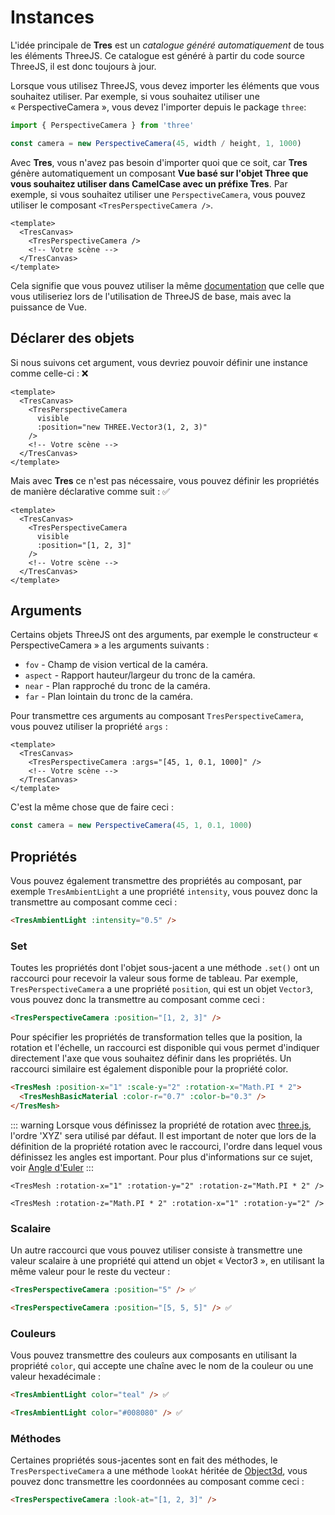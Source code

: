 # Instances

L'idée principale de **Tres** est un _catalogue généré automatiquement_ de tous les éléments ThreeJS. Ce catalogue est généré à partir du code source ThreeJS, il est donc toujours à jour.

Lorsque vous utilisez ThreeJS, vous devez importer les éléments que vous souhaitez utiliser. Par exemple, si vous souhaitez utiliser une « PerspectiveCamera », vous devez l'importer depuis le package `three`:

```js
import { PerspectiveCamera } from 'three'

const camera = new PerspectiveCamera(45, width / height, 1, 1000)
```

Avec **Tres**, vous n'avez pas besoin d'importer quoi que ce soit, car **Tres** génère automatiquement un composant **Vue basé sur l'objet Three que vous souhaitez utiliser dans CamelCase avec un préfixe Tres**. Par exemple, si vous souhaitez utiliser une `PerspectiveCamera`, vous pouvez utiliser le composant `<TresPerspectiveCamera />`.

```vue
<template>
  <TresCanvas>
    <TresPerspectiveCamera />
    <!-- Votre scène -->
  </TresCanvas>
</template>
```

Cela signifie que vous pouvez utiliser la même [documentation](https://threejs.org/docs/) que celle que vous utiliseriez lors de l'utilisation de ThreeJS de base, mais avec la puissance de Vue.

## Déclarer des objets

Si nous suivons cet argument, vous devriez pouvoir définir une instance comme celle-ci : ❌

```vue
<template>
  <TresCanvas>
    <TresPerspectiveCamera
      visible
      :position="new THREE.Vector3(1, 2, 3)"
    />
    <!-- Votre scène -->
  </TresCanvas>
</template>
```

Mais avec **Tres** ce n'est pas nécessaire, vous pouvez définir les propriétés de manière déclarative comme suit : ✅

```vue
<template>
  <TresCanvas>
    <TresPerspectiveCamera
      visible
      :position="[1, 2, 3]"
    />
    <!-- Votre scène -->
  </TresCanvas>
</template>
```

## Arguments

Certains objets ThreeJS ont des arguments, par exemple le constructeur « PerspectiveCamera » a les arguments suivants :

- `fov` - Champ de vision vertical de la caméra.
- `aspect` - Rapport hauteur/largeur du tronc de la caméra.
- `near` - Plan rapproché du tronc de la caméra.
- `far` - Plan lointain du tronc de la caméra.

Pour transmettre ces arguments au composant `TresPerspectiveCamera`, vous pouvez utiliser la propriété `args` :

```vue
<template>
  <TresCanvas>
    <TresPerspectiveCamera :args="[45, 1, 0.1, 1000]" />
    <!-- Votre scène -->
  </TresCanvas>
</template>
```

C'est la même chose que de faire ceci :

```ts
const camera = new PerspectiveCamera(45, 1, 0.1, 1000)
```

## Propriétés

Vous pouvez également transmettre des propriétés au composant, par exemple `TresAmbientLight` a une propriété `intensity`, vous pouvez donc la transmettre au composant comme ceci :

```html
<TresAmbientLight :intensity="0.5" />
```

### Set

Toutes les propriétés dont l'objet sous-jacent a une méthode `.set()` ont un raccourci pour recevoir la valeur sous forme de tableau. Par exemple, `TresPerspectiveCamera` a une propriété `position`, qui est un objet `Vector3`, vous pouvez donc la transmettre au composant comme ceci :

```html
<TresPerspectiveCamera :position="[1, 2, 3]" />
```

Pour spécifier les propriétés de transformation telles que la position, la rotation et l'échelle, un raccourci est disponible qui vous permet d'indiquer directement l'axe que vous souhaitez définir dans les propriétés. Un raccourci similaire est également disponible pour la propriété color.

<!-- J'ai changé la syntaxe des couleurs de Vue en HTML, car Vue semble être cassé et ne colore pas les composants imbriqués -->
```html
<TresMesh :position-x="1" :scale-y="2" :rotation-x="Math.PI * 2">
  <TresMeshBasicMaterial :color-r="0.7" :color-b="0.3" />
</TresMesh>
```

::: warning
Lorsque vous définissez la propriété de rotation avec [three.js](https://threejs.org/docs/index.html#api/en/math/Euler), l'ordre 'XYZ' sera utilisé par défaut.
Il est important de noter que lors de la définition de la propriété rotation avec le raccourci, l'ordre dans lequel vous définissez les angles est important. Pour plus d'informations sur ce sujet, voir [Angle d'Euler](https://fr.wikipedia.org/wiki/Angles_d%27Euler)
:::

<!-- Notez que l'ordre des propriétés de rotation est important et que la modification de cet ordre peut conduire à des résultats différents. -->
```vue
<TresMesh :rotation-x="1" :rotation-y="2" :rotation-z="Math.PI * 2" />

<TresMesh :rotation-z="Math.PI * 2" :rotation-x="1" :rotation-y="2" />

```

### Scalaire

Un autre raccourci que vous pouvez utiliser consiste à transmettre une valeur scalaire à une propriété qui attend un objet « Vector3 », en utilisant la même valeur pour le reste du vecteur :

```html
<TresPerspectiveCamera :position="5" /> ✅
```

```html
<TresPerspectiveCamera :position="[5, 5, 5]" /> ✅
```

### Couleurs

Vous pouvez transmettre des couleurs aux composants en utilisant la propriété `color`, qui accepte une chaîne avec le nom de la couleur ou une valeur hexadécimale :

```html
<TresAmbientLight color="teal" /> ✅
```

```html
<TresAmbientLight color="#008080" /> ✅
```

### Méthodes

Certaines propriétés sous-jacentes sont en fait des méthodes, le `TresPerspectiveCamera` a une méthode `lookAt` héritée de [Object3d](https://threejs.org/docs/#api/en/core/Object3D.lookAt), vous pouvez donc transmettre les coordonnées au composant comme ceci :

```html
<TresPerspectiveCamera :look-at="[1, 2, 3]" />
```
